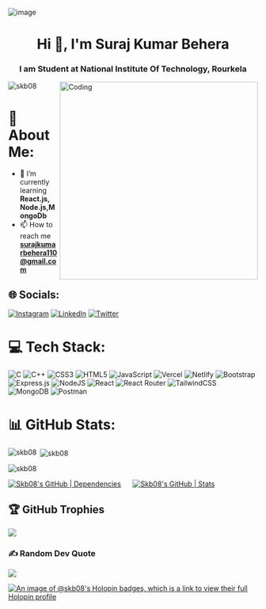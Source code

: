 ![image](https://user-images.githubusercontent.com/113046759/212315008-4de83265-1541-4efc-b68e-0fa7235bef89.png)

<h1 align="center">Hi 👋, I'm Suraj Kumar Behera</h1>
<h3 align="center">I am Student at National Institute Of Technology, Rourkela</h3>
<img align="right" alt="Coding" width="400" src="https://cdn.dribbble.com/users/926537/screenshots/4502924/media/18181eb39eec9784db256e246954adba.gif">
<p align="left"> <img src="https://komarev.com/ghpvc/?username=skb08&label=Profile%20views&color=0e75b6&style=flat" alt="skb08" /> </p>

# 💫 About Me:
- 🌱 I’m currently learning **React.js, Node.js,MongoDb**
- 📫 How to reach me **surajkumarbehera110@gmail.com**

## 🌐 Socials:
[![Instagram](https://img.shields.io/badge/Instagram-%23E4405F.svg?logo=Instagram&logoColor=white)](https://instagram.com/surajkb810) [![LinkedIn](https://img.shields.io/badge/LinkedIn-%230077B5.svg?logo=linkedin&logoColor=white)](https://www.linkedin.com/in/suraj-kumar-behera-b3883222b) [![Twitter](https://img.shields.io/badge/Twitter-%231DA1F2.svg?logo=Twitter&logoColor=white)](https://twitter.com/behera_suraj08) 

# 💻 Tech Stack:
![C](https://img.shields.io/badge/c-%2300599C.svg?style=for-the-badge&logo=c&logoColor=white) ![C++](https://img.shields.io/badge/c++-%2300599C.svg?style=for-the-badge&logo=c%2B%2B&logoColor=white) ![CSS3](https://img.shields.io/badge/css3-%231572B6.svg?style=for-the-badge&logo=css3&logoColor=white) ![HTML5](https://img.shields.io/badge/html5-%23E34F26.svg?style=for-the-badge&logo=html5&logoColor=white) ![JavaScript](https://img.shields.io/badge/javascript-%23323330.svg?style=for-the-badge&logo=javascript&logoColor=%23F7DF1E) ![Vercel](https://img.shields.io/badge/vercel-%23000000.svg?style=for-the-badge&logo=vercel&logoColor=white) ![Netlify](https://img.shields.io/badge/netlify-%23000000.svg?style=for-the-badge&logo=netlify&logoColor=#00C7B7) ![Bootstrap](https://img.shields.io/badge/bootstrap-%23563D7C.svg?style=for-the-badge&logo=bootstrap&logoColor=white) ![Express.js](https://img.shields.io/badge/express.js-%23404d59.svg?style=for-the-badge&logo=express&logoColor=%2361DAFB) ![NodeJS](https://img.shields.io/badge/node.js-6DA55F?style=for-the-badge&logo=node.js&logoColor=white) ![React](https://img.shields.io/badge/react-%2320232a.svg?style=for-the-badge&logo=react&logoColor=%2361DAFB) ![React Router](https://img.shields.io/badge/React_Router-CA4245?style=for-the-badge&logo=react-router&logoColor=white) ![TailwindCSS](https://img.shields.io/badge/tailwindcss-%2338B2AC.svg?style=for-the-badge&logo=tailwind-css&logoColor=white) ![MongoDB](https://img.shields.io/badge/MongoDB-%234ea94b.svg?style=for-the-badge&logo=mongodb&logoColor=white) ![Postman](https://img.shields.io/badge/Postman-FF6C37?style=for-the-badge&logo=postman&logoColor=white)

# 📊 GitHub Stats:
<p><img align="left" src="https://github-readme-stats.vercel.app/api/top-langs?username=skb08&show_icons=true&locale=en&layout=compact" alt="skb08" /></p>
<p>&nbsp;<img align="center" src="https://github-readme-stats.vercel.app/api?username=skb08&show_icons=true&locale=en" alt="skb08" /></p>
<p><img align="center" src="https://github-readme-streak-stats.herokuapp.com/?user=skb08&" alt="skb08" /></p>

[![Skb08's GitHub | Dependencies](https://stats.quine.sh/Skb08/dependencies?theme=dark)](https://quine.sh?utm_source=widgets&utm_campaign=Skb08) &nbsp;&nbsp;&nbsp;&nbsp;
[![Skb08's GitHub | Stats](https://stats.quine.sh/Skb08/github?theme=dark)](https://quine.sh?utm_source=widgets&utm_campaign=Skb08)


## 🏆 GitHub Trophies
![](https://github-profile-trophy.vercel.app/?username=uditpadhan98&theme=radical&no-frame=false&no-bg=true&margin-w=4)
### ✍️ Random Dev Quote
![](https://quotes-github-readme.vercel.app/api?type=horizontal&theme=tokyonight)

[![An image of @skb08's Holopin badges, which is a link to view their full Holopin profile](https://holopin.me/skb08)](https://holopin.io/@skb08)


